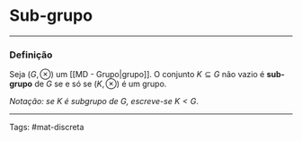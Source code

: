 # Sub-grupo
---

### Definição

Seja $(G,\otimes)$ um [[MD - Grupo|grupo]]. O conjunto $K \subseteq G$ não vazio é **sub-grupo** de $G$ se e só se $(K, \otimes)$ é um grupo.

*Notação: se K é subgrupo de G, escreve-se $K < G$*.

---

Tags: #mat-discreta 